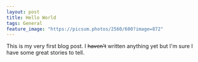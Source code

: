 ```yaml
---
layout: post
title: Hello World
tags: General
feature_image: "https://picsum.photos/2560/600?image=872"
---
```


This is my very first blog post. I ~~haven't~~ written anything yet but I'm sure I have some great stories to tell.

